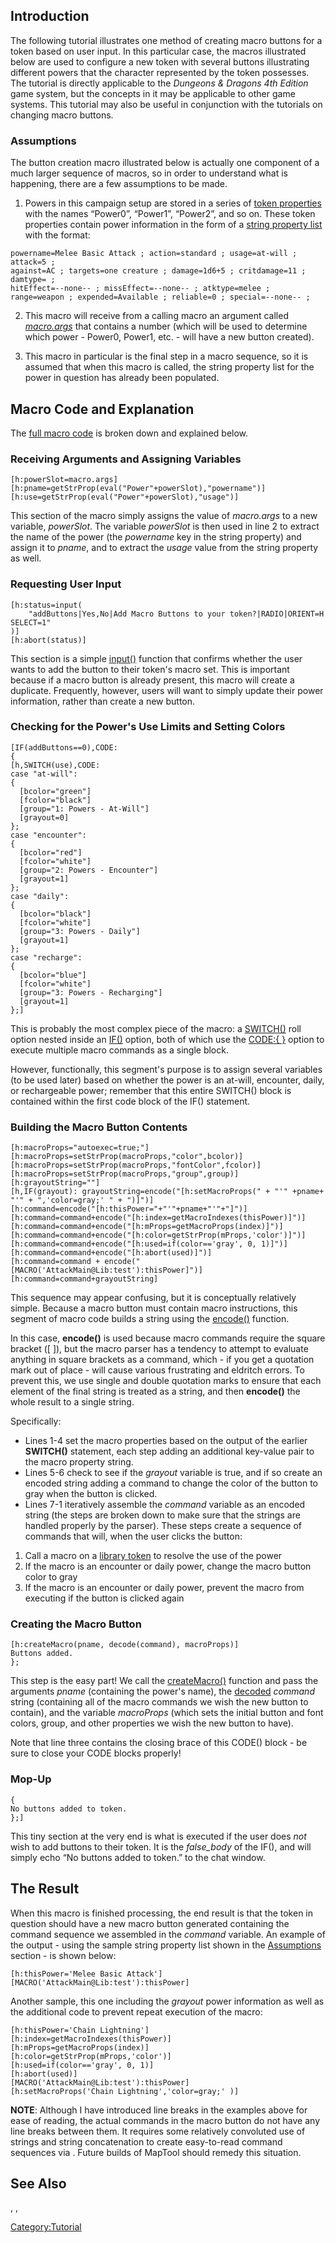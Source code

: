 Introduction
------------

The following tutorial illustrates one method of creating macro buttons for a token based on user input. In this particular case, the macros illustrated below are used to configure a new token with several buttons illustrating different powers that the character represented by the token possesses. The tutorial is directly applicable to the *Dungeons & Dragons 4th Edition* game system, but the concepts in it may be applicable to other game systems. This tutorial may also be useful in conjunction with the tutorials on changing macro buttons.

### Assumptions

The button creation macro illustrated below is actually one component of a much larger sequence of macros, so in order to understand what is happening, there are a few assumptions to be made.

1. Powers in this campaign setup are stored in a series of [token properties](Token:token_property "wikilink") with the names “Power0”, “Power1”, “Power2”, and so on. These token properties contain power information in the form of a [string property list](Macros:string_property_list "wikilink") with the format:

``` mtmacro
powername=Melee Basic Attack ; action=standard ; usage=at-will ; attack=5 ;
against=AC ; targets=one creature ; damage=1d6+5 ; critdamage=11 ; damtype= ;
hitEffect=--none-- ; missEffect=--none-- ; atktype=melee ;
range=weapon ; expended=Available ; reliable=0 ; special=--none-- ;
```

2. This macro will receive from a calling macro an argument called [*macro.args*](Macros:Special_Variables:macro.args "wikilink") that contains a number (which will be used to determine which power - Power0, Power1, etc. - will have a new button created).

3. This macro in particular is the final step in a macro sequence, so it is assumed that when this macro is called, the string property list for the power in question has already been populated.

Macro Code and Explanation
--------------------------

The [full macro code](Tutorials:Macros:create_buttons_full_code "wikilink") is broken down and explained below.

### Receiving Arguments and Assigning Variables

``` mtmacro
[h:powerSlot=macro.args]
[h:pname=getStrProp(eval("Power"+powerSlot),"powername")]
[h:use=getStrProp(eval("Power"+powerSlot),"usage")]
```

This section of the macro simply assigns the value of *macro.args* to a new variable, *powerSlot*. The variable *powerSlot* is then used in line 2 to extract the name of the power (the *powername* key in the string property) and assign it to *pname*, and to extract the *usage* value from the string property as well.

### Requesting User Input

``` mtmacro
[h:status=input(
    "addButtons|Yes,No|Add Macro Buttons to your token?|RADIO|ORIENT=H SELECT=1"
)]
[h:abort(status)]
```

This section is a simple [input()](Macros:Functions:input "wikilink") function that confirms whether the user wants to add the button to their token's macro set. This is important because if a macro button is already present, this macro will create a duplicate. Frequently, however, users will want to simply update their power information, rather than create a new button.

### Checking for the Power's Use Limits and Setting Colors

``` mtmacro
[IF(addButtons==0),CODE:
{
[h,SWITCH(use),CODE:
case "at-will":
{
  [bcolor="green"]
  [fcolor="black"]
  [group="1: Powers - At-Will"]
  [grayout=0]
};
case "encounter":
{
  [bcolor="red"]
  [fcolor="white"]
  [group="2: Powers - Encounter"]
  [grayout=1]
};
case "daily":
{
  [bcolor="black"]
  [fcolor="white"]
  [group="3: Powers - Daily"]
  [grayout=1]
};
case "recharge":
{
  [bcolor="blue"]
  [fcolor="white"]
  [group="3: Powers - Recharging"]
  [grayout=1]
};]
```

This is probably the most complex piece of the macro: a [SWITCH()](Macros:Branching_and_Looping#SWITCH_Option "wikilink") roll option nested inside an [IF()](Macros:Branching_and_Looping#IF_Option "wikilink") option, both of which use the [CODE:{ }](Macros:Branching_and_Looping#CODE "wikilink") option to execute multiple macro commands as a single block.

However, functionally, this segment's purpose is to assign several variables (to be used later) based on whether the power is an at-will, encounter, daily, or rechargeable power; remember that this entire SWITCH() block is contained within the first code block of the IF() statement.

### Building the Macro Button Contents

``` mtmacro
[h:macroProps="autoexec=true;"]
[h:macroProps=setStrProp(macroProps,"color",bcolor)]
[h:macroProps=setStrProp(macroProps,"fontColor",fcolor)]
[h:macroProps=setStrProp(macroProps,"group",group)]
[h:grayoutString=""]
[h,IF(grayout): grayoutString=encode("[h:setMacroProps(" + "'" +pname+ "'" + ",'color=gray;' " + ")]")]
[h:command=encode("[h:thisPower="+"'"+pname+"'"+"]")]
[h:command=command+encode("[h:index=getMacroIndexes(thisPower)]")]
[h:command=command+encode("[h:mProps=getMacroProps(index)]")]
[h:command=command+encode("[h:color=getStrProp(mProps,'color')]")]
[h:command=command+encode("[h:used=if(color=='gray', 0, 1)]")]
[h:command=command+encode("[h:abort(used)]")]
[h:command=command + encode("[MACRO('AttackMain@Lib:test'):thisPower]")]
[h:command=command+grayoutString]
```

This sequence may appear confusing, but it is conceptually relatively simple. Because a macro button must contain macro instructions, this segment of macro code builds a string using the [encode()](Macros:Functions:encode "wikilink") function.

In this case, **encode()** is used because macro commands require the square bracket (\[ \]), but the macro parser has a tendency to attempt to evaluate anything in square brackets as a command, which - if you get a quotation mark out of place - will cause various frustrating and eldritch errors. To prevent this, we use single and double quotation marks to ensure that each element of the final string is treated as a string, and then **encode()** the whole result to a single string.

Specifically:

-   Lines 1-4 set the macro properties based on the output of the earlier **SWITCH()** statement, each step adding an additional key-value pair to the macro property string.
-   Lines 5-6 check to see if the *grayout* variable is true, and if so create an encoded string adding a command to change the color of the button to gray when the button is clicked.
-   Lines 7-1 iteratively assemble the *command* variable as an encoded string (the steps are broken down to make sure that the strings are handled properly by the parser). These steps create a sequence of commands that will, when the user clicks the button:

1.  Call a macro on a [library token](Token:library_token "wikilink") to resolve the use of the power
2.  If the macro is an encounter or daily power, change the macro button color to gray
3.  If the macro is an encounter or daily power, prevent the macro from executing if the button is clicked again

### Creating the Macro Button

``` mtmacro
[h:createMacro(pname, decode(command), macroProps)]
Buttons added.
};
```

This step is the easy part! We call the [createMacro()](Macros:Functions:createMacro "wikilink") function and pass the arguments *pname* (containing the power's name), the [decoded](Macros:Functions:decode "wikilink") *command* string (containing all of the macro commands we wish the new button to contain), and the variable *macroProps* (which sets the initial button and font colors, group, and other properties we wish the new button to have).

Note that line three contains the closing brace of this CODE() block - be sure to close your CODE blocks properly!

### Mop-Up

``` mtmacro
{
No buttons added to token.
};]
```

This tiny section at the very end is what is executed if the user does *not* wish to add buttons to their token. It is the *false_body* of the IF(), and will simply echo “No buttons added to token.” to the chat window.

The Result
----------

When this macro is finished processing, the end result is that the token in question should have a new macro button generated containing the command sequence we assembled in the *command* variable. An example of the output - using the sample string property list shown in the [Assumptions](Tutorials:Macros:CreatingMacroButtons#Assumptions "wikilink") section - is shown below:

``` mtmacro
[h:thisPower='Melee Basic Attack']
[MACRO('AttackMain@Lib:test'):thisPower]
```

Another sample, this one including the *grayout* power information as well as the additional code to prevent repeat execution of the macro:

``` mtmacro
[h:thisPower='Chain Lightning']
[h:index=getMacroIndexes(thisPower)]
[h:mProps=getMacroProps(index)]
[h:color=getStrProp(mProps,'color')]
[h:used=if(color=='gray', 0, 1)]
[h:abort(used)]
[MACRO('AttackMain@Lib:test'):thisPower]
[h:setMacroProps('Chain Lightning','color=gray;' )]
```

**NOTE**: Although I have introduced line breaks in the examples above for ease of reading, the actual commands in the macro button do not have any line breaks between them. It requires some relatively convoluted use of strings and string concatenation to create easy-to-read command sequences via . Future builds of MapTool should remedy this situation.

See Also
--------

, ,

<Category:Tutorial>